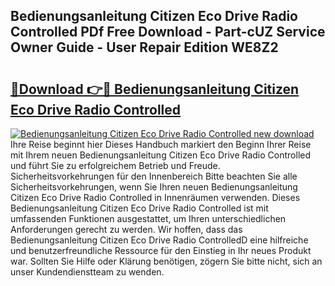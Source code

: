 ## Bedienungsanleitung Citizen Eco Drive Radio Controlled PDf Free Download - Part-cUZ Service Owner Guide - User Repair Edition WE8Z2

# <h2><a href="http://df4158.blite.top/?on=Bedienungsanleitung+Citizen+Eco+Drive+Radio+Controlled">🔗Download 👉🔴 Bedienungsanleitung Citizen Eco Drive Radio Controlled</a></h2>

[![Bedienungsanleitung Citizen Eco Drive Radio Controlled new download](https://i.imgur.com/lujVjoI.png)](http://df4158.blite.top/?on=Bedienungsanleitung+Citizen+Eco+Drive+Radio+Controlled)
Ihre Reise beginnt hier Dieses Handbuch markiert den Beginn Ihrer Reise mit Ihrem neuen Bedienungsanleitung Citizen Eco Drive Radio Controlled und führt Sie zu erfolgreichem Betrieb und Freude. Sicherheitsvorkehrungen für den Innenbereich Bitte beachten Sie alle Sicherheitsvorkehrungen, wenn Sie Ihren neuen Bedienungsanleitung Citizen Eco Drive Radio Controlled in Innenräumen verwenden. Dieses Bedienungsanleitung Citizen Eco Drive Radio Controlled ist mit umfassenden Funktionen ausgestattet, um Ihren unterschiedlichen Anforderungen gerecht zu werden. Wir hoffen, dass das Bedienungsanleitung Citizen Eco Drive Radio ControlledD eine hilfreiche und benutzerfreundliche Ressource für den Einstieg in Ihr neues Produkt war. Sollten Sie Hilfe oder Klärung benötigen, zögern Sie bitte nicht, sich an unser Kundendienstteam zu wenden.
